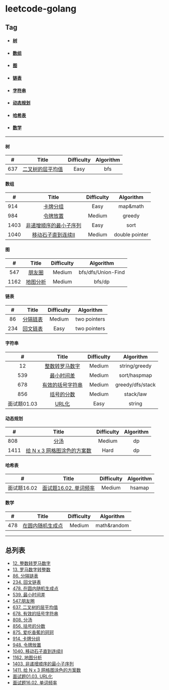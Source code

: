 # leetcode-golang

## Tag

- ####  [树](#tree)

- #### [数组](#array)

- #### [图](#Graph)

- #### [链表](#linkedList)

- #### [字符串](#String)

- #### [动态规划](#Dp)

- #### [哈希表](#hasmap)

- #### [数学](#math)

------

#### <span id="tree">树</span>

| #    |                            Title                             | Difficulty | Algorithm |
| ---- | :----------------------------------------------------------: | :--------: | :-------: |
| 637  | [ 二叉树的层平均值](../../tree/master/leetcode2/二叉树的层平均值/二叉树的层平均值.md) |    Easy    |    bfs    |



#### <span id="array">数组</span>

| #    |                            Title                             | Difficulty |   Algorithm    |
| ---- | :----------------------------------------------------------: | :--------: | :------------: |
| 914  | [卡牌分组](../../tree/master/leetcode2/卡牌分组/卡牌分组.md) |    Easy    |    map&math    |
| 984  | [ 令牌放置](../../tree/master/leetcode2/令牌放置/令牌放置.md) |   Medium   |     greedy     |
| 1403 | [非递增顺序的最小子序列](../../tree/master/leetcode2/非递增顺序的最小子序列/非递增顺序的最小子序列.md) |    Easy    |      sort      |
| 1040 | [移动石子直到连续II](../../tree/master/leetcode2/移动石子直到连续II/移动石子直到连续II.md) |   Medium   | double pointer |



#### <span id="Graph">图</span>

|  #   |                            Title                             | Difficulty |     Algorithm      |
| :--: | :----------------------------------------------------------: | :--------: | :----------------: |
| 547  |    [朋友圈](../../tree/master/leetcode2/朋友圈/朋友圈.md)    |   Medium   | bfs/dfs/Union-Find |
| 1162 | [地图分析](../../tree/master/leetcode2/地图分析/地图分析.md) |   Medium   |       bfs/dp       |



#### <span id="linkedList">链表</span>

|  #   |                            Title                             | Difficulty |  Algorithm   |
| :--: | :----------------------------------------------------------: | :--------: | :----------: |
|  86  | [分隔链表](../../tree/master/leetcode2/分隔链表/分隔链表.MD) |   Medium   | two pointers |
| 234  | [回文链表](../../tree/master/leetcode2/回文链表/回文链表.md) |    Easy    | two pointers |

#### <span id="String">字符串</span>

|      #      |                            Title                             | Difficulty |    Algorithm     |
| :---------: | :----------------------------------------------------------: | :--------: | :--------------: |
|     12      | [整数转罗马数字](../../tree/master/leetcode2/整数转罗马数字/整数转罗马数字.md) |   Medium   |  string/greedy   |
|     539     | [最小时间差](../../tree/master/leetcode2/最小时间差/最小时间差.md) |   Medium   |   sort/haspmap   |
|     678     | [有效的括号字符串](../../tree/master/leetcode2/有效的括号字符串/有效的括号字符串.md) |   Medium   | greedy/dfs/stack |
|     856     | [括号的分数](../../tree/master/leetcode2/括号的分数/括号的分数.md) |   Medium   |    stack/law     |
| 面试题01.03 |     [URL化](../../tree/master/leetcode2/URL化/URL化.md)      |    Easy    |      string      |



#### <span id="Dp">动态规划</span>

| #    |                            Title                             | Difficulty | Algorithm |
| ---- | :----------------------------------------------------------: | :--------: | :-------: |
| 808  |       [分汤](../../tree/master/leetcode2/分汤/分汤.md)       |   Medium   |    dp     |
| 1411 | [给 N x 3 网格图涂色的方案数](../../tree/master/leetcode2/网格图涂色的方案数/网格图涂色的方案数.md) |    Hard    |    dp     |



#### <span id="hasmap">哈希表</span>

| #           |                            Title                             | Difficulty | Algorithm |
| ----------- | :----------------------------------------------------------: | :--------: | :-------: |
| 面试题16.02 | [面试题16.02. 单词频率](../../tree/master/leetcode2/单词频率/单词频率.md) |   Medium   |  hsamap   |



#### <span id="math">数学</span>

| #    |                            Title                             | Difficulty |  Algorithm  |
| ---- | :----------------------------------------------------------: | :--------: | :---------: |
| 478  | [在圆内随机生成点](../../tree/master/leetcode2/在圆内随机生成点/在圆内随机生成点.md) |   Medium   | math&random |

------




## 总列表

* [12. 整数转罗马数字](../../tree/master/leetcode2/整数转罗马数字/整数转罗马数字.md)
* [13. 罗马数字转整数](../../tree/master/leetcode2/罗马数字转整数)
* [86. 分隔链表](../../tree/master/leetcode2/分隔链表/分隔链表.md)
* [234. 回文链表](../../tree/master/leetcode2/回文链表/回文链表.md)
* [478. 在圆内随机生成点](../../tree/master/leetcode2/在圆内随机生成点/在圆内随机生成点.md)
* [539. 最小时间差](../../tree/master/leetcode2/最小时间差/最小时间差.md)
* [547.朋友圈](../../tree/master/leetcode2/朋友圈/朋友圈.md)
* [637. 二叉树的层平均值](../../tree/master/leetcode2/二叉树的层平均值/二叉树的层平均值.md)
* [678. 有效的括号字符串](../../tree/master/leetcode2/有效的括号字符串/有效的括号字符串.md)
* [808. 分汤](../../tree/master/leetcode2/分汤/分汤.md)
* [856. 括号的分数](../../tree/master/leetcode2/括号的分数/括号的分数.md)
* [875. 爱吃香蕉的珂珂](../../tree/master/leetcode2/爱吃香蕉的珂珂/爱吃香蕉的珂珂.md)
* [914. 卡牌分组](../../tree/master/leetcode2/卡牌分组/卡牌分组.md)
* [948. 令牌放置](../../tree/master/leetcode2/令牌放置/令牌放置.md)
* [1040. 移动石子直到连续II](../../tree/master/leetcode2/移动石子直到连续II/移动石子直到连续II.md)
* [1162. 地图分析](../../tree/master/leetcode2/地图分析/地图分析.md)
* [1403. 非递增顺序的最小子序列](../../tree/master/leetcode2/非递增顺序的最小子序列/非递增顺序的最小子序列.md)
* [1411. 给 N x 3 网格图涂色的方案数](../../tree/master/leetcode2/网格图涂色的方案数/网格图涂色的方案数.md)
* [面试题01.03. URL化](../../tree/master/leetcode2/URL化/URL化.md)
* [面试题16.02. 单词频率](../../tree/master/leetcode2/单词频率/单词频率.md)

